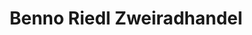 ---
title: "Benno Riedl Zweiradhandel"
url: /tuntenhausen/benno-riedl-zweiradhandel/
shop: Motorrad
---